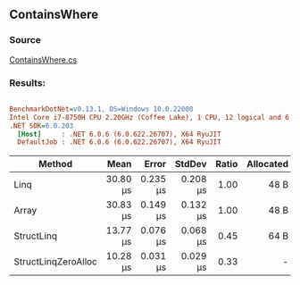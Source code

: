 ﻿## ContainsWhere

### Source
[ContainsWhere.cs](../../src/StructLinq.Benchmark/ContainsWhere.cs)

### Results:
``` ini

BenchmarkDotNet=v0.13.1, OS=Windows 10.0.22000
Intel Core i7-8750H CPU 2.20GHz (Coffee Lake), 1 CPU, 12 logical and 6 physical cores
.NET SDK=6.0.203
  [Host]     : .NET 6.0.6 (6.0.622.26707), X64 RyuJIT
  DefaultJob : .NET 6.0.6 (6.0.622.26707), X64 RyuJIT


```
|              Method |     Mean |    Error |   StdDev | Ratio | Allocated |
|-------------------- |---------:|---------:|---------:|------:|----------:|
|                Linq | 30.80 μs | 0.235 μs | 0.208 μs |  1.00 |      48 B |
|               Array | 30.83 μs | 0.149 μs | 0.132 μs |  1.00 |      48 B |
|          StructLinq | 13.77 μs | 0.076 μs | 0.068 μs |  0.45 |      64 B |
| StructLinqZeroAlloc | 10.28 μs | 0.031 μs | 0.029 μs |  0.33 |         - |
